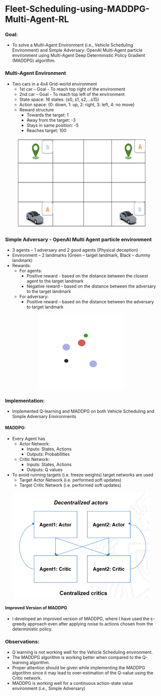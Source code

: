 # Fleet-Scheduling-using-MADDPG-Multi-Agent-RL

<h3>Goal:</h3>

* To solve a Multi-Agent Environment (i.e., Vehicle Scheduling Environment) and Simple Adversary: OpenAI Multi-Agent particle environment using Multi-Agent Deep Deterministic Policy Gradient (MADDPG) algorithm.

<h3>Multi-Agent Environment</h3>

* Two cars in a 4x4 Grid-world environment
  * 1st car – Goal - To reach top right of the environment
  * 2nd car – Goal - To reach top left of the environment
  * State space: 16 states: {s0, s1, s2,...s15}
  * Action space: {0: down, 1: up, 2: right, 3: left, 4: no move}
  * Reward structure
    - Towards the target: 1
    - Away from the target: -3
    - Stays in same position: -5
    - Reaches target: 100
    
<div align="center">
<img src = 'https://github.com/nkrgit/Fleet-Scheduling-using-MADDPG-Multi-Agent-RL/blob/main/Fleet_Env.png' width="430" height="300">
</div>

<h3>Simple Adversary - OpenAI Multi Agent particle environment</h3>

* 3 agents – 1 adversary and 2 good agents (Physical deception)
* Environment – 2 landmarks (Green – target landmark, Black – dummy landmark)
* Rewards:
  * For agents:
    * Positive reward - based on the distance between the closest agent to the target landmark
    * Negative reward – based on the distance between the adversary to the target landmark
  * For adversary:
    * Positive reward – based on the distance between the adversary to target landmark

<div align="center">
<img src = 'https://github.com/nkrgit/Fleet-Scheduling-using-MADDPG-Multi-Agent-RL/blob/main/mpe_simple_adversary.gif' width="280" height="250">
</div>
<h3>Implementation:</h3>

* Implemented Q-learning and MADDPG on both Vehicle Scheduling and Simple Adversary Environments

<h4>MADDPG:</h4>

* Every Agent has 
    * Actor Network:
      * Inputs: States, Actions
      * Outputs: Probabilities
    * Critic Network:
      * Inputs: States, Actions
      * Outputs: Q values
* To avoid running targets (i.e. freeze weights) target networks are used
  * Target Actor Network (i.e. performed soft updates)
  * Target Critic Network (i.e. performed soft updates)
<div align="center">

<img src='https://github.com/nkrgit/Fleet-Scheduling-using-MADDPG-Multi-Agent-RL/blob/main/MADDPG_Arc.png' width="450" height="350">

</div>  


<h4>Improved Version of MADDPG</h4>

* I developed an improved version of MADDPG, where I have used the ε-greedy approach even after applying noise to actions chosen from the deterministic policy.

<h3>Observations:</h3>

* Q learning is not working well for the Vehicle Scheduling environment.
* The MADDPG algorithm is working better when compared to the Q-learning algorithm.
* Proper attention should be given while implementing the MADDPG algorithm since it may lead to over-estimation of the Q-value using the Critic network.
* MADDPG is working well for a continuous action-state value environment (i.e., Simple Adversary)
